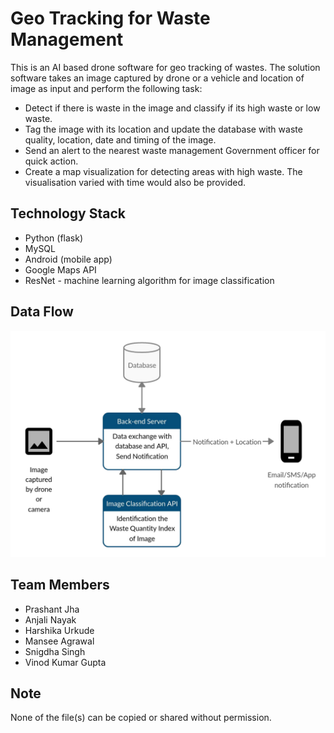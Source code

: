 # Geo Tracking for Waste Management

This is an AI based drone software for geo tracking of wastes. The solution software takes an image captured by drone or a vehicle and location of image as input and perform the following task:
 - Detect if there is waste in the image and classify if its high waste or low waste.
 - Tag the image with its location and update the database with waste quality, location, date and timing of the image.
 - Send an alert to the nearest waste management Government officer for quick action.
 - Create a map visualization for detecting areas with high waste. The visualisation varied with time would also be provided.

## Technology Stack

 - Python (flask)
 - MySQL
 - Android (mobile app)
 - Google Maps API
 - ResNet - machine learning algorithm for image classification

## Data Flow

![Data flow diagram](Website/static/images/dfd.png)


## Team Members

 - Prashant Jha
 - Anjali Nayak
 - Harshika Urkude
 - Mansee Agrawal
 - Snigdha Singh
 - Vinod Kumar Gupta

## Note

None of the file(s) can be copied or shared without permission.
